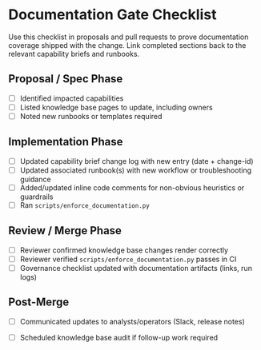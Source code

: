 # Documentation Gate Checklist

Use this checklist in proposals and pull requests to prove documentation coverage shipped with the change. Link completed sections back to the relevant capability briefs and runbooks.

## Proposal / Spec Phase
- [ ] Identified impacted capabilities
- [ ] Listed knowledge base pages to update, including owners
- [ ] Noted new runbooks or templates required

## Implementation Phase
- [ ] Updated capability brief change log with new entry (date + change-id)
- [ ] Updated associated runbook(s) with new workflow or troubleshooting guidance
- [ ] Added/updated inline code comments for non-obvious heuristics or guardrails
- [ ] Ran `scripts/enforce_documentation.py`

## Review / Merge Phase
- [ ] Reviewer confirmed knowledge base changes render correctly
- [ ] Reviewer verified `scripts/enforce_documentation.py` passes in CI
- [ ] Governance checklist updated with documentation artifacts (links, run logs)

## Post-Merge
- [ ] Communicated updates to analysts/operators (Slack, release notes)
- [ ] Scheduled knowledge base audit if follow-up work required

